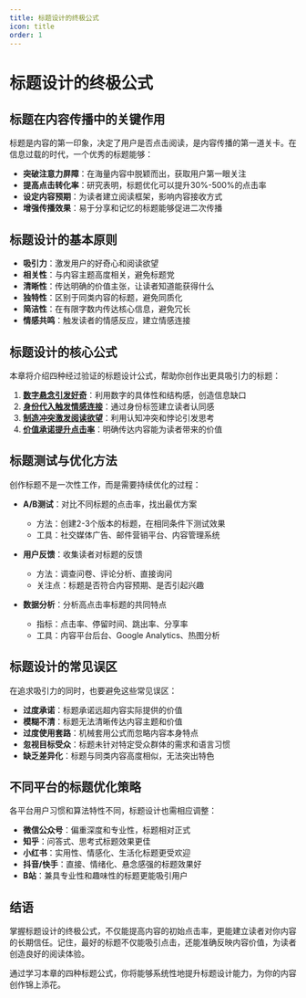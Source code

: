 ```yaml
---
title: 标题设计的终极公式
icon: title
order: 1
---
```


# 标题设计的终极公式

## 标题在内容传播中的关键作用

标题是内容的第一印象，决定了用户是否点击阅读，是内容传播的第一道关卡。在信息过载的时代，一个优秀的标题能够：

- **突破注意力屏障**：在海量内容中脱颖而出，获取用户第一眼关注
- **提高点击转化率**：研究表明，标题优化可以提升30%-500%的点击率
- **设定内容预期**：为读者建立阅读框架，影响内容接收方式
- **增强传播效果**：易于分享和记忆的标题能够促进二次传播

## 标题设计的基本原则

- **吸引力**：激发用户的好奇心和阅读欲望
- **相关性**：与内容主题高度相关，避免标题党
- **清晰性**：传达明确的价值主张，让读者知道能获得什么
- **独特性**：区别于同类内容的标题，避免同质化
- **简洁性**：在有限字数内传达核心信息，避免冗长
- **情感共鸣**：触发读者的情感反应，建立情感连接

## 标题设计的核心公式

本章将介绍四种经过验证的标题设计公式，帮助你创作出更具吸引力的标题：

1. [**数字悬念引发好奇**](./数字悬念引发好奇.md)：利用数字的具体性和结构感，创造信息缺口
2. [**身份代入触发情感连接**](./身份代入触发情感连接.md)：通过身份标签建立读者认同感
3. [**制造冲突激发阅读欲望**](./制造冲突激发阅读欲望.md)：利用认知冲突和悖论引发思考
4. [**价值承诺提升点击率**](./价值承诺提升点击率.md)：明确传达内容能为读者带来的价值

## 标题测试与优化方法

创作标题不是一次性工作，而是需要持续优化的过程：

- **A/B测试**：对比不同标题的点击率，找出最优方案
  - 方法：创建2-3个版本的标题，在相同条件下测试效果
  - 工具：社交媒体广告、邮件营销平台、内容管理系统
  
- **用户反馈**：收集读者对标题的反馈
  - 方法：调查问卷、评论分析、直接询问
  - 关注点：标题是否符合内容预期、是否引起兴趣
  
- **数据分析**：分析高点击率标题的共同特点
  - 指标：点击率、停留时间、跳出率、分享率
  - 工具：内容平台后台、Google Analytics、热图分析

## 标题设计的常见误区

在追求吸引力的同时，也要避免这些常见误区：

- **过度承诺**：标题承诺远超内容实际提供的价值
- **模糊不清**：标题无法清晰传达内容主题和价值
- **过度使用套路**：机械套用公式而忽略内容本身特点
- **忽视目标受众**：标题未针对特定受众群体的需求和语言习惯
- **缺乏差异化**：标题与同类内容高度相似，无法突出特色

## 不同平台的标题优化策略

各平台用户习惯和算法特性不同，标题设计也需相应调整：

- **微信公众号**：偏重深度和专业性，标题相对正式
- **知乎**：问答式、思考式标题效果更佳
- **小红书**：实用性、情感化、生活化标题更受欢迎
- **抖音/快手**：直接、情绪化、悬念感强的标题效果好
- **B站**：兼具专业性和趣味性的标题更能吸引用户

## 结语

掌握标题设计的终极公式，不仅能提高内容的初始点击率，更能建立读者对你内容的长期信任。记住，最好的标题不仅能吸引点击，还能准确反映内容价值，为读者创造良好的阅读体验。

通过学习本章的四种标题公式，你将能够系统性地提升标题设计能力，为你的内容创作锦上添花。
